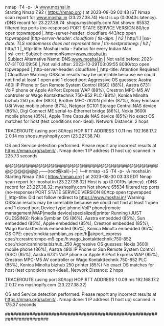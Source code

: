 nmap -T4 -p- -A www.moshai.in  
Starting Nmap 7.92 ( https://nmap.org ) at 2023-08-09 00:43 IST
Nmap scan report for www.moshai.in (23.227.38.74)
Host is up (0.0043s latency).
rDNS record for 23.227.38.74: shops.myshopify.com
Not shown: 65532 filtered tcp ports (no-response)
PORT     STATE SERVICE    VERSION
80/tcp   open  tcpwrapped
|_http-server-header: cloudflare
443/tcp  open  tcpwrapped
|_http-server-header: cloudflare
| tls-alpn: 
|   h2
|_  http/1.1
|_ssl-date: TLS randomness does not represent time
| tls-nextprotoneg: 
|   h2
|_  http/1.1
|_http-title:       Moshai India - Fabrics for every Indian Man                                                                                                                              
| ssl-cert: Subject: commonName=www.moshai.in                                                                                                                                                
| Subject Alternative Name: DNS:www.moshai.in
| Not valid before: 2023-07-31T03:09:56
|_Not valid after:  2023-10-29T03:09:55
8080/tcp open  tcpwrapped
|_http-server-header: cloudflare
|_http-title: Attention Required! | Cloudflare
Warning: OSScan results may be unreliable because we could not find at least 1 open and 1 closed port
Aggressive OS guesses: Aastra 480i IP Phone or Sun Remote System Control (RSC) (88%), Aastra 6731i VoIP phone or Apple AirPort Express WAP (88%), Crestron MPC-M5 AV controller or Wago Kontakttechnik 750-852 PLC (88%), Konica Minolta bizhub 250 printer (88%), Brother MFC-7820N printer (87%), Sony Ericsson U8i Vivaz mobile phone (87%), Netgear SC101 Storage Central NAS device (86%), Digi Connect ME serial-to-Ethernet bridge (86%), Nokia 3600i mobile phone (85%), Apple Time Capsule NAS device (85%)
No exact OS matches for host (test conditions non-ideal).
Network Distance: 2 hops

TRACEROUTE (using port 80/tcp)
HOP RTT     ADDRESS
1   0.11 ms 192.168.17.2
2   0.14 ms shops.myshopify.com (23.227.38.74)

OS and Service detection performed. Please report any incorrect results at https://nmap.org/submit/ .
Nmap done: 1 IP address (1 host up) scanned in 225.73 seconds



@@@@@@@@@@@@@@@@@@@@@@@@@@@@@@@@@@@@@@@@@@@@@┌──(root㉿kali)-[~]
└─# nmap -sS -T4 -p- -A moshai.in 
Starting Nmap 7.94 ( https://nmap.org ) at 2023-08-30 03:33 EDT
Nmap scan report for moshai.in (23.227.38.32)
Host is up (0.0019s latency).
rDNS record for 23.227.38.32: myshopify.com
Not shown: 65534 filtered tcp ports (no-response)
PORT   STATE SERVICE    VERSION
80/tcp open  tcpwrapped
|_http-title: Did not follow redirect to https://www.moshai.in/
Warning: OSScan results may be unreliable because we could not find at least 1 open and 1 closed port
Device type: phone|VoIP phone|remote management|WAP|media device|specialized|printer
Running (JUST GUESSING): Nokia Symbian OS (86%), Aastra embedded (85%), Sun embedded (85%), Apple embedded (85%), Crestron embedded (85%), Wago Kontakttechnik embedded (85%), Konica Minolta embedded (85%)
OS CPE: cpe:/o:nokia:symbian_os cpe:/h:apple:airport_express cpe:/h:crestron:mpc-m5 cpe:/h:wago_kontakttechnik:750-852 cpe:/h:konicaminolta:bizhub_250
Aggressive OS guesses: Nokia 3600i mobile phone (86%), Aastra 480i IP Phone or Sun Remote System Control (RSC) (85%), Aastra 6731i VoIP phone or Apple AirPort Express WAP (85%), Crestron MPC-M5 AV controller or Wago Kontakttechnik 750-852 PLC (85%), Konica Minolta bizhub 250 printer (85%)
No exact OS matches for host (test conditions non-ideal).
Network Distance: 2 hops

TRACEROUTE (using port 80/tcp)
HOP RTT     ADDRESS
1   0.09 ms 192.168.17.2
2   0.12 ms myshopify.com (23.227.38.32)

OS and Service detection performed. Please report any incorrect results at https://nmap.org/submit/ .
Nmap done: 1 IP address (1 host up) scanned in 175.37 seconds


########################################################################

